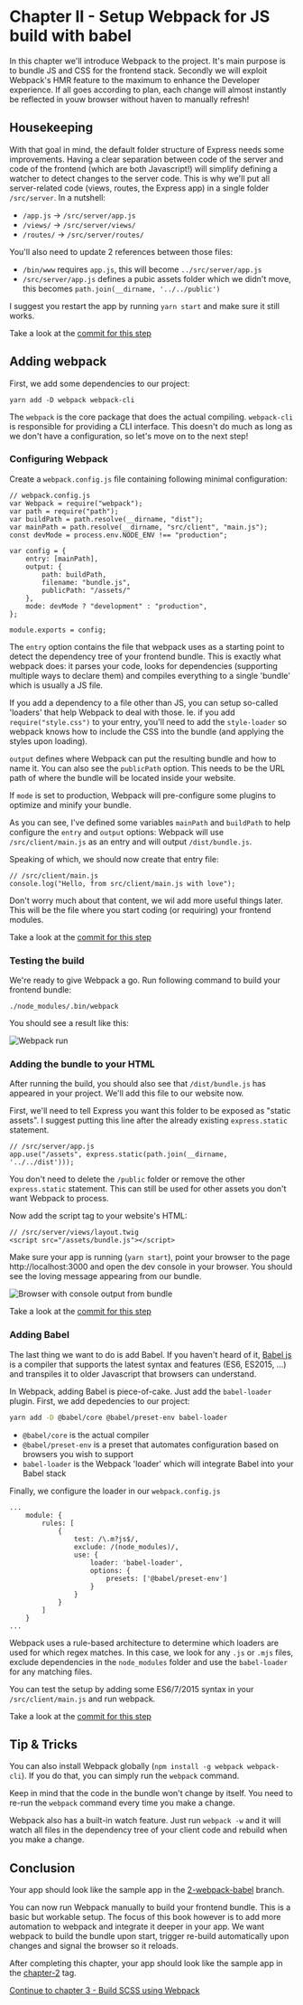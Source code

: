 # Chapter II - Setup Webpack for JS build with babel

In this chapter we'll introduce Webpack to the project. It's main purpose is to bundle JS and CSS for the
frontend stack. Secondly we will exploit Webpack's HMR feature to the maximum to enhance the Developer experience. If
all goes according to plan, each change will almost instantly be reflected in youw browser without haven to manually
refresh!

## Housekeeping

With that goal in mind, the default folder structure of Express needs some improvements. Having a clear separation
 between code of the server and code of the frontend (which are both Javascript!) will simplify defining a watcher to
 detect changes to the server code. This is why we'll put all server-related code (views, routes, the Express app) in
  a single folder `/src/server`. In a nutshell:

- `/app.js` -> `/src/server/app.js`
- `/views/` -> `/src/server/views/`
- `/routes/` -> `/src/server/routes/`

You'll also need to update 2 references between those files:

- `/bin/www` requires `app.js`, this will become `../src/server/app.js`
- `/src/server/app.js` defines a pubic assets folder which we didn't move, this becomes `path.join(__dirname, '../../public')`

I suggest you restart the app by running `yarn start` and make sure it still works.

Take a look at the [commit for this step](https://github.com/webberig/webpack-express-ultimate-guide-sample/commit/db51bfec6e09b3dbbbd491610e0d4db7120c5672)


## Adding webpack

First, we add some dependencies to our project:

```
yarn add -D webpack webpack-cli
```

The `webpack` is the core package that does the actual compiling. `webpack-cli` is responsible for providing a CLI
interface. This doesn't do much as long as we don't have a configuration, so let's move on to the next step!

### Configuring Webpack

Create a `webpack.config.js` file containing following minimal configuration:

```
// webpack.config.js
var Webpack = require("webpack");
var path = require("path");
var buildPath = path.resolve(__dirname, "dist");
var mainPath = path.resolve(__dirname, "src/client", "main.js");
const devMode = process.env.NODE_ENV !== "production";

var config = {
    entry: [mainPath],
    output: {
        path: buildPath,
        filename: "bundle.js",
        publicPath: "/assets/"
    },
    mode: devMode ? "development" : "production",
};

module.exports = config;
```

The `entry` option contains the file that webpack uses as a starting point to detect the dependency tree of your
frontend bundle. This is exactly what webpack does: it parses your code, looks for dependencies (supporting multiple
ways to declare them) and compiles everything to a single 'bundle' which is usually a JS file.

If you add a dependency to a file other than JS, you can setup so-called 'loaders' that help Webpack to deal with those.
 Ie. if you add `require("style.css")` to your entry, you'll need to add the `style-loader` so webpack knows how to
 include the CSS into the bundle (and applying the styles upon loading).

`output` defines where Webpack can put the resulting bundle and how to name it. You can also see the `publicPath`
 option. This needs to be the URL path of where the bundle will be located inside your website. 

If `mode` is set to production, Webpack will pre-configure some plugins to optimize and minify your bundle.

As you can see, I've defined some variables `mainPath` and `buildPath` to help configure the `entry` and `output`
options: Webpack will use `/src/client/main.js` as an entry and will output `/dist/bundle.js`.

Speaking of which, we should now create that entry file:
```
// /src/client/main.js
console.log("Hello, from src/client/main.js with love");
```

Don't worry much about that content, we wil add more useful things later. This will be the file where you start coding
(or requiring) your frontend modules.

Take a look at the [commit for this step](https://github.com/webberig/webpack-express-ultimate-guide-sample/commit/f92183a1632276e16a3e8d89044401d2769466d2)

### Testing the build

We're ready to give Webpack a go. Run following command to build your frontend bundle:

```
./node_modules/.bin/webpack
```

You should see a result like this:

![Webpack run](/chapter-2/webpack-first-run.png)


### Adding the bundle to your HTML

After running the build, you should also see that `/dist/bundle.js` has appeared in your project. We'll add this file
to our website now.

First, we'll need to tell Express you want this folder to be exposed as "static assets". I suggest putting this line
after the already existing `express.static` statement.

```
// /src/server/app.js
app.use("/assets", express.static(path.join(__dirname, '../../dist')));
```
You don't need to delete the `/public` folder or remove the other `express.static` statement. This can still be used for
 other assets you don't want Webpack to process.
 
Now add the script tag to your website's HTML:

```
// /src/server/views/layout.twig
<script src="/assets/bundle.js"></script>
```

Make sure your app is running (`yarn start`), point your browser to the page http://localhost:3000 and open the dev
console in your browser. You should see the loving message appearing from our bundle.

![Browser with console output from bundle](/chapter-2/browser-with-bundle.png)

Take a look at the [commit for this step](https://github.com/webberig/webpack-express-ultimate-guide-sample/commit/f92183a1632276e16a3e8d89044401d2769466d2)

### Adding Babel

The last thing we want to do is add Babel. If you haven't heard of it, [Babel js](https://babeljs.io/) is a compiler
that supports the latest syntax and features (ES6, ES2015, ...) and transpiles it to older Javascript that browsers
can understand.

In Webpack, adding Babel is piece-of-cake. Just add the `babel-loader` plugin. First, we add depedencies to our project:
```bash
yarn add -D @babel/core @babel/preset-env babel-loader
```

- `@babel/core` is the actual compiler
- `@babel/preset-env` is a preset that automates configuration based on browsers you wish to support
- `babel-loader` is the Webpack 'loader' which will integrate Babel into your Babel stack

Finally, we configure the loader in our `webpack.config.js`
```
...
    module: {
        rules: [
            {
                test: /\.m?js$/,
                exclude: /(node_modules)/,
                use: {
                    loader: 'babel-loader',
                    options: {
                        presets: ['@babel/preset-env']
                    }
                }
            }
        ]
    }
...
```

Webpack uses a rule-based architecture to determine which loaders are used for which regex matches. In this case, we
look for any `.js` or `.mjs` files, exclude dependencies in the `node_modules` folder and use the `babel-loader` for any
matching files.

You can test the setup by adding some ES6/7/2015 syntax in your `/src/client/main.js` and run webpack.

Take a look at the [commit for this step](https://github.com/webberig/webpack-express-ultimate-guide-sample/commit/7f70af4bab0eb2be5e7955b22d38be17a90eb2c4)

## Tip & Tricks

You can also install Webpack globally (`npm install -g webpack webpack-cli`). If you do that, you can simply run
the `webpack` command.

Keep in mind that the code in the bundle won't change by itself. You need to re-run the `webpack` command every time
you make a change.

Webpack also has a built-in watch feature. Just run `webpack -w` and it will watch all files in the dependency tree 
of your client code and rebuild when you make a change.

## Conclusion

Your app should look like the sample app in the
 [2-webpack-babel](https://github.com/webberig/webpack-express-ultimate-guide-sample/tree/1-express-scaffolding) branch.

You can now run Webpack manually to build your frontend bundle. This is a basic but workable setup. The focus of this book 
however is to add more automation to webpack and integrate it deeper in your app. We want webpack to build the bundle
upon start, trigger re-build automatically upon changes and signal the browser so it reloads. 

After completing this chapter, your app should look like the sample app in the
 [chapter-2](https://github.com/webberig/webpack-express-ultimate-guide-sample/tree/chapter-2) tag.

[Continue to chapter 3 - Build SCSS using Webpack](/3-build-scss-using-webpack)
